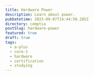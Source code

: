 ```yaml
---
title: Hardware Power
description: Learn about power.
pubDatetime: 2023-09-07T14:44:58.205Z
directory: comptia
postSlug: hardware-power
featured: true
draft: true
tags:
  - a-plus
  - core-1
  - hardware
  - certification
  - studying
---
```

